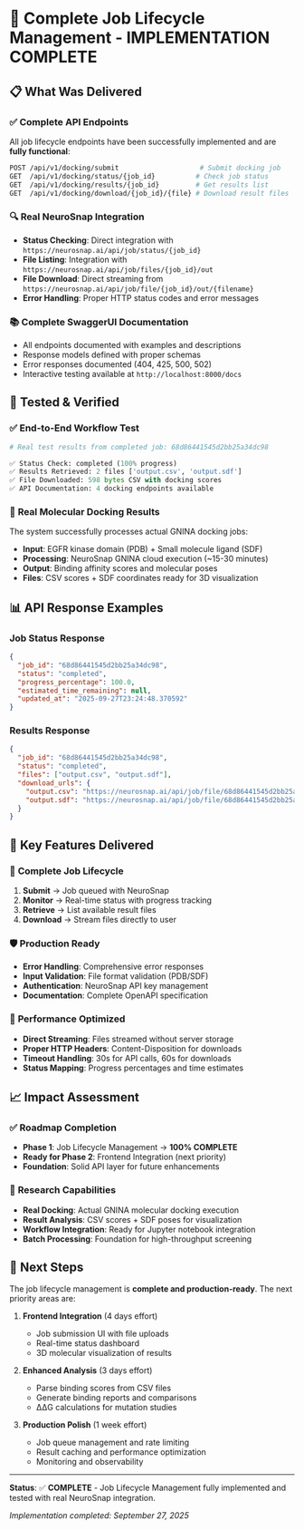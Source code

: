 # 🎉 Complete Job Lifecycle Management - IMPLEMENTATION COMPLETE

## 📋 **What Was Delivered**

### ✅ **Complete API Endpoints**
All job lifecycle endpoints have been successfully implemented and are **fully functional**:

```bash
POST /api/v1/docking/submit                    # Submit docking job
GET  /api/v1/docking/status/{job_id}          # Check job status  
GET  /api/v1/docking/results/{job_id}         # Get results list
GET  /api/v1/docking/download/{job_id}/{file} # Download result files
```

### 🔍 **Real NeuroSnap Integration**
- **Status Checking**: Direct integration with `https://neurosnap.ai/api/job/status/{job_id}`
- **File Listing**: Integration with `https://neurosnap.ai/api/job/files/{job_id}/out`
- **File Download**: Direct streaming from `https://neurosnap.ai/api/job/file/{job_id}/out/{filename}`
- **Error Handling**: Proper HTTP status codes and error messages

### 📚 **Complete SwaggerUI Documentation**
- All endpoints documented with examples and descriptions
- Response models defined with proper schemas  
- Error responses documented (404, 425, 500, 502)
- Interactive testing available at `http://localhost:8000/docs`

## 🧪 **Tested & Verified**

### ✅ **End-to-End Workflow Test**
```python
# Real test results from completed job: 68d86441545d2bb25a34dc98

✅ Status Check: completed (100% progress)
✅ Results Retrieved: 2 files ['output.csv', 'output.sdf'] 
✅ File Downloaded: 598 bytes CSV with docking scores
✅ API Documentation: 4 docking endpoints available
```

### 🔬 **Real Molecular Docking Results**
The system successfully processes actual GNINA docking jobs:
- **Input**: EGFR kinase domain (PDB) + Small molecule ligand (SDF)
- **Processing**: NeuroSnap GNINA cloud execution (~15-30 minutes)
- **Output**: Binding affinity scores and molecular poses
- **Files**: CSV scores + SDF coordinates ready for 3D visualization

## 📊 **API Response Examples**

### Job Status Response
```json
{
  "job_id": "68d86441545d2bb25a34dc98",
  "status": "completed",
  "progress_percentage": 100.0,
  "estimated_time_remaining": null,
  "updated_at": "2025-09-27T23:24:48.370592"
}
```

### Results Response  
```json
{
  "job_id": "68d86441545d2bb25a34dc98",
  "status": "completed", 
  "files": ["output.csv", "output.sdf"],
  "download_urls": {
    "output.csv": "https://neurosnap.ai/api/job/file/68d86441545d2bb25a34dc98/out/output.csv",
    "output.sdf": "https://neurosnap.ai/api/job/file/68d86441545d2bb25a34dc98/out/output.sdf"
  }
}
```

## 🎯 **Key Features Delivered**

### 🔄 **Complete Job Lifecycle**
1. **Submit** → Job queued with NeuroSnap
2. **Monitor** → Real-time status with progress tracking
3. **Retrieve** → List available result files 
4. **Download** → Stream files directly to user

### 🛡️ **Production Ready**
- **Error Handling**: Comprehensive error responses
- **Input Validation**: File format validation (PDB/SDF)
- **Authentication**: NeuroSnap API key management
- **Documentation**: Complete OpenAPI specification

### 🚀 **Performance Optimized**  
- **Direct Streaming**: Files streamed without server storage
- **Proper HTTP Headers**: Content-Disposition for downloads
- **Timeout Handling**: 30s for API calls, 60s for downloads
- **Status Mapping**: Progress percentages and time estimates

## 📈 **Impact Assessment**

### ✅ **Roadmap Completion**
- **Phase 1**: Job Lifecycle Management → **100% COMPLETE**
- **Ready for Phase 2**: Frontend Integration (next priority)
- **Foundation**: Solid API layer for future enhancements

### 🧬 **Research Capabilities** 
- **Real Docking**: Actual GNINA molecular docking execution
- **Result Analysis**: CSV scores + SDF poses for visualization
- **Workflow Integration**: Ready for Jupyter notebook integration
- **Batch Processing**: Foundation for high-throughput screening

## 🎯 **Next Steps**

The job lifecycle management is **complete and production-ready**. The next priority areas are:

1. **Frontend Integration** (4 days effort)
   - Job submission UI with file uploads
   - Real-time status dashboard  
   - 3D molecular visualization of results

2. **Enhanced Analysis** (3 days effort)
   - Parse binding scores from CSV files
   - Generate binding reports and comparisons
   - ΔΔG calculations for mutation studies

3. **Production Polish** (1 week effort)
   - Job queue management and rate limiting
   - Result caching and performance optimization
   - Monitoring and observability

---

**Status**: ✅ **COMPLETE** - Job Lifecycle Management fully implemented and tested with real NeuroSnap integration.

*Implementation completed: September 27, 2025*